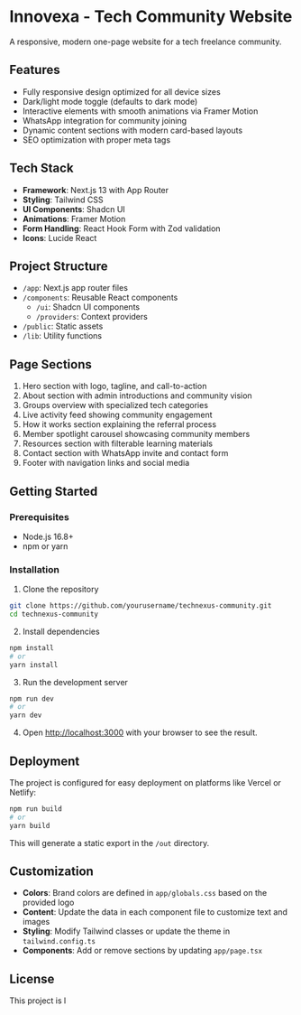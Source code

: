 # Innovexa - Tech Community Website

A responsive, modern one-page website for a tech freelance community.

## Features

- Fully responsive design optimized for all device sizes
- Dark/light mode toggle (defaults to dark mode)
- Interactive elements with smooth animations via Framer Motion
- WhatsApp integration for community joining
- Dynamic content sections with modern card-based layouts
- SEO optimization with proper meta tags

## Tech Stack

- **Framework**: Next.js 13 with App Router
- **Styling**: Tailwind CSS
- **UI Components**: Shadcn UI
- **Animations**: Framer Motion
- **Form Handling**: React Hook Form with Zod validation
- **Icons**: Lucide React

## Project Structure

- `/app`: Next.js app router files
- `/components`: Reusable React components
  - `/ui`: Shadcn UI components
  - `/providers`: Context providers
- `/public`: Static assets
- `/lib`: Utility functions

## Page Sections

1. Hero section with logo, tagline, and call-to-action
2. About section with admin introductions and community vision
3. Groups overview with specialized tech categories
4. Live activity feed showing community engagement
5. How it works section explaining the referral process
6. Member spotlight carousel showcasing community members
7. Resources section with filterable learning materials
8. Contact section with WhatsApp invite and contact form
9. Footer with navigation links and social media

## Getting Started

### Prerequisites

- Node.js 16.8+ 
- npm or yarn

### Installation

1. Clone the repository
```bash
git clone https://github.com/yourusername/technexus-community.git
cd technexus-community
```

2. Install dependencies
```bash
npm install
# or
yarn install
```

3. Run the development server
```bash
npm run dev
# or
yarn dev
```

4. Open [http://localhost:3000](http://localhost:3000) with your browser to see the result.

## Deployment

The project is configured for easy deployment on platforms like Vercel or Netlify:

```bash
npm run build
# or
yarn build
```

This will generate a static export in the `/out` directory.

## Customization

- **Colors**: Brand colors are defined in `app/globals.css` based on the provided logo
- **Content**: Update the data in each component file to customize text and images
- **Styling**: Modify Tailwind classes or update the theme in `tailwind.config.ts`
- **Components**: Add or remove sections by updating `app/page.tsx`

## License

This project is l